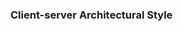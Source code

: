 ### Client-server Architectural Style

<panel type="seamless" header="%%-----------------------------------------%%">
  <include src="./index.md#main" />
</panel>
